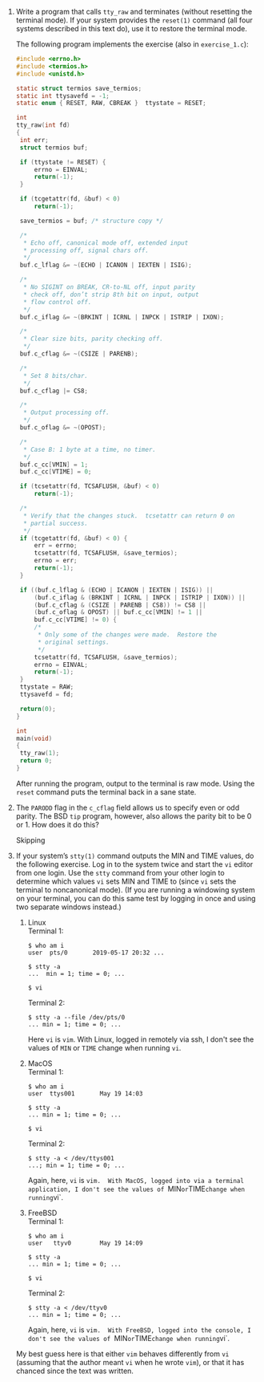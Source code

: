 1. Write a program that calls `tty_raw` and terminates (without resetting the
   terminal mode). If your system provides the `reset(1)` command (all four
   systems described in this text do), use it to restore the terminal mode.

   The following program implements the exercise (also in `exercise_1.c`):

   ```c
   #include <errno.h>
   #include <termios.h>
   #include <unistd.h>
   
   static struct termios save_termios;
   static int ttysavefd = -1;
   static enum { RESET, RAW, CBREAK }  ttystate = RESET;
   
   int
   tty_raw(int fd)
   {
   	int err;
   	struct termios buf;
   
   	if (ttystate != RESET) {
   		errno = EINVAL;
   		return(-1);
   	}
   
   	if (tcgetattr(fd, &buf) < 0)
   		return(-1);
   
   	save_termios = buf; /* structure copy */
   
   	/*
   	 * Echo off, canonical mode off, extended input
   	 * processing off, signal chars off.
   	 */
   	buf.c_lflag &= ~(ECHO | ICANON | IEXTEN | ISIG);
   
   	/*
   	 * No SIGINT on BREAK, CR-to-NL off, input parity
   	 * check off, don’t strip 8th bit on input, output
   	 * flow control off.
   	 */
   	buf.c_iflag &= ~(BRKINT | ICRNL | INPCK | ISTRIP | IXON);
   
   	/*
   	 * Clear size bits, parity checking off.
   	 */
   	buf.c_cflag &= ~(CSIZE | PARENB);
   
   	/*
   	 * Set 8 bits/char.
   	 */
   	buf.c_cflag |= CS8;
   
   	/*
   	 * Output processing off.
   	 */
   	buf.c_oflag &= ~(OPOST);
   
   	/*
   	 * Case B: 1 byte at a time, no timer.
   	 */
   	buf.c_cc[VMIN] = 1;
   	buf.c_cc[VTIME] = 0;
   
   	if (tcsetattr(fd, TCSAFLUSH, &buf) < 0)
   		return(-1);
   
   	/*
   	 * Verify that the changes stuck.  tcsetattr can return 0 on
   	 * partial success.
   	 */
   	if (tcgetattr(fd, &buf) < 0) {
   		err = errno;
   		tcsetattr(fd, TCSAFLUSH, &save_termios);
   		errno = err;
   		return(-1);
   	}
   
   	if ((buf.c_lflag & (ECHO | ICANON | IEXTEN | ISIG)) ||
   	    (buf.c_iflag & (BRKINT | ICRNL | INPCK | ISTRIP | IXON)) ||
   	    (buf.c_cflag & (CSIZE | PARENB | CS8)) != CS8 ||
   	    (buf.c_oflag & OPOST) || buf.c_cc[VMIN] != 1 ||
   	    buf.c_cc[VTIME] != 0) {
   		/*
   		 * Only some of the changes were made.  Restore the
   		 * original settings.
   		 */
   		tcsetattr(fd, TCSAFLUSH, &save_termios);
   		errno = EINVAL;
   		return(-1);
   	}
   	ttystate = RAW;
   	ttysavefd = fd;
   
   	return(0);
   }
   
   int
   main(void)
   {
   	tty_raw(1);
   	return 0;
   }
   ```

   After running the program, output to the terminal is raw mode.  Using the
   `reset` command puts the terminal back in a sane state.

2. The `PARODD` flag in the `c_cflag` field allows us to specify even or odd
   parity. The BSD `tip` program, however, also allows the parity bit to be 0
   or 1. How does it do this?

   Skipping

3. If your system’s `stty(1)` command outputs the MIN and TIME values, do the
   following exercise. Log in to the system twice and start the `vi` editor
   from one login. Use the `stty` command from your other login to determine
   which values `vi` sets MIN and TIME to (since `vi` sets the terminal to
   noncanonical mode). (If you are running a windowing system on your terminal,
   you can do this same test by logging in once and using two separate windows
   instead.)

   1. Linux  
      Terminal 1:
      ```
      $ who am i
      user  pts/0       2019-05-17 20:32 ...

      $ stty -a
      ...  min = 1; time = 0; ...

      $ vi
      ```

      Terminal 2:
      ```
      $ stty -a --file /dev/pts/0
      ... min = 1; time = 0; ...
      ```
      Here `vi` is `vim`.  With Linux, logged in remotely via ssh, I don't see the
      values of `MIN` or `TIME` change when running `vi`.

   2. MacOS  
      Terminal 1:
      ```
      $ who am i
      user  ttys001       May 19 14:03

      $ stty -a
      ... min = 1; time = 0; ...

      $ vi
      ```

      Terminal 2:
      ```
      $ stty -a < /dev/ttys001
      ...; min = 1; time = 0; ...
      ```

      Again, here, `vi` is `vim.  With MacOS, logged into via a terminal
      application, I don't see the values of `MIN` or `TIME` change when
      running `vi`.

   3. FreeBSD  
      Terminal 1:
      ```
      $ who am i
      user   ttyv0        May 19 14:09

      $ stty -a
      ... min = 1; time = 0; ...

      $ vi
      ```

      Terminal 2:
      ```
      $ stty -a < /dev/ttyv0
      ... min = 1; time = 0; ...
      ```

      Again, here, `vi` is `vim.  With FreeBSD, logged into the console, I don't
      see the values of `MIN` or `TIME` change when running `vi`.

   My best guess here is that either `vim` behaves differently from `vi`
   (assuming that the author meant `vi` when he wrote `vim`), or that it
   has chanced since the text was written.
